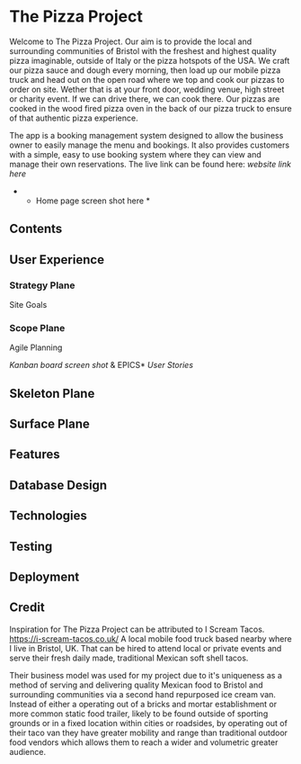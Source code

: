 # The Pizza Project

Welcome to The Pizza Project. Our aim is to provide the local and surrounding communities of Bristol with the freshest and highest quality pizza imaginable, outside of Italy or the pizza hotspots of the USA. We craft our pizza sauce and dough every morning, then load up our mobile pizza truck and head out on the open road where we top and cook our pizzas to order on site. Wether that is at your front door, wedding venue, high street or charity event. If we can drive there, we can cook there. Our pizzas are cooked in the wood fired pizza oven in the back of our pizza truck to ensure of that authentic pizza experience.

The app is a booking management system designed to allow the business owner to easily manage the menu and bookings. It also provides customers with a simple, easy to use booking system where they can view and manage their own reservations. The live link can be found here: *website link here*

- * Home page screen shot here *

## Contents

## User Experience

### Strategy Plane

Site Goals

### Scope Plane

Agile Planning

*Kanban board screen shot* & EPICS*
*User Stories*

## Skeleton Plane

## Surface Plane

## Features

## Database Design

## Technologies

## Testing

## Deployment

## Credit

Inspiration for The Pizza Project can be attributed to I Scream Tacos. <https://i-scream-tacos.co.uk/> A local mobile food truck based nearby where I live in Bristol, UK. That can be hired to attend local or private events and serve their fresh daily made, traditional Mexican soft shell tacos.

Their business model was used for my project due to it's uniqueness as a method of serving and delivering quality Mexican food to Bristol and surrounding communities via a second hand repurposed ice cream van. Instead of either a operating out of a bricks and mortar establishment or more common static food trailer, likely to be found outside of sporting grounds or in a fixed location within cities or roadsides, by operating out of their taco van they have greater mobility and range than traditional outdoor food vendors which allows them to reach a wider and volumetric greater audience. 
